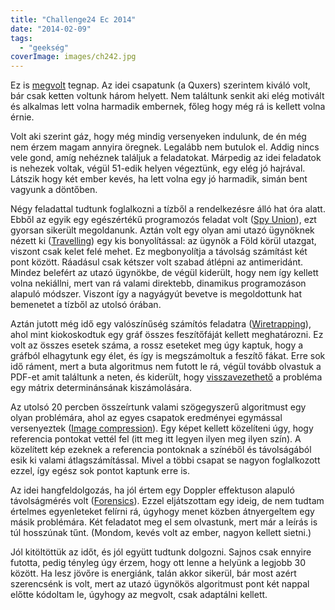 ```yaml
---
title: "Challenge24 Ec 2014"
date: "2014-02-09"
tags: 
  - "geekség"
coverImage: images/ch242.jpg
---
```


Ez is [megvolt](http://ch24.org/) tegnap. Az idei csapatunk (a Quxers) szerintem kiváló volt, bár csak ketten voltunk három helyett. Nem találtunk senkit aki elég motivált és alkalmas lett volna harmadik embernek, főleg hogy még rá is kellett volna érnie.

Volt aki szerint gáz, hogy még mindig versenyeken indulunk, de én még nem érzem magam annyira öregnek. Legalább nem butulok el. Addig nincs vele gond, amíg nehéznek találjuk a feladatokat. Márpedig az idei feladatok is nehezek voltak, végül 51-edik helyen végeztünk, egy elég jó hajrával. Látszik hogy két ember kevés, ha lett volna egy jó harmadik, simán bent vagyunk a döntőben.

Négy feladattal tudtunk foglalkozni a tízből a rendelkezésre álló hat óra alatt. Ebből az egyik egy egészértékű programozós feladat volt ([Spy Union](http://ch24.org/ch24static/archive/2014/ec/html/G.html)), ezt gyorsan sikerült megoldanunk. Aztán volt egy olyan ami utazó ügynöknek nézett ki ([Travelling](http://ch24.org/ch24static/archive/2014/ec/html/E.html)) egy kis bonyolítással: az ügynök a Föld körül utazgat, viszont csak kelet felé mehet. Ez megbonyolítja a távolság számítást két pont között. Ráadásul csak kétszer volt szabad átlépni az antimeridánt. Mindez belefért az utazó ügynökbe, de végül kiderült, hogy nem így kellett volna nekiállni, mert van rá valami direktebb, dinamikus programozáson alapuló módszer. Viszont így a nagyágyút bevetve is megoldottunk hat bemenetet a tízből az utolsó órában.

Aztán jutott még idő egy valószínűség számítós feladatra ([Wiretrapping](http://ch24.org/ch24static/archive/2014/ec/html/B.html)), ahol mint kiokoskodtuk egy gráf összes feszítőfáját kellett meghatározni. Ez volt az összes esetek száma, a rossz eseteket meg úgy kaptuk, hogy a gráfból elhagytunk egy élet, és így is megszámoltuk a feszítő fákat. Erre sok idő ráment, mert a buta algoritmus nem futott le rá, végül tovább olvastuk a PDF-et amit találtunk a neten, és kiderült, hogy [visszavezethető](http://en.wikipedia.org/wiki/Kirchhoff's_theorem) a probléma egy mátrix determinánsának kiszámolására.

Az utolsó 20 percben összeírtunk valami szögegyszerű algoritmust egy olyan problémára, ahol az egyes csapatok eredményei egymással versenyeztek ([Image compression](http://ch24.org/ch24static/archive/2014/ec/html/J.html)). Egy képet kellett közelíteni úgy, hogy referencia pontokat vettél fel (itt meg itt legyen ilyen meg ilyen szín). A közelített kép ezeknek a referencia pontoknak a színéből és távolságából esik ki valami átlagszámítással. Mivel a többi csapat se nagyon foglalkozott ezzel, így egész sok pontot kaptunk erre is.

Az idei hangfeldolgozás, ha jól értem egy Doppler effektuson alapuló távolságmérés volt ([Forensics](http://ch24.org/ch24static/archive/2014/ec/html/F.html "Forensics")). Ezzel eljátszottam egy ideig, de nem tudtam értelmes egyenleteket felírni rá, úgyhogy menet közben átnyergeltem egy másik problémára. Két feladatot meg el sem olvastunk, mert már a leírás is túl hosszúnak tűnt. (Mondom, kevés volt az ember, nagyon kellett sietni.)

Jól kitöltöttük az időt, és jól együtt tudtunk dolgozni. Sajnos csak ennyire futotta, pedig tényleg úgy érzem, hogy ott lenne a helyünk a legjobb 30 között. Ha lesz jövőre is energiánk, talán akkor sikerül, bár most azért szerencsénk is volt, mert az utazó ügynökös algoritmust pont két nappal előtte kódoltam le, úgyhogy az megvolt, csak adaptálni kellett.
